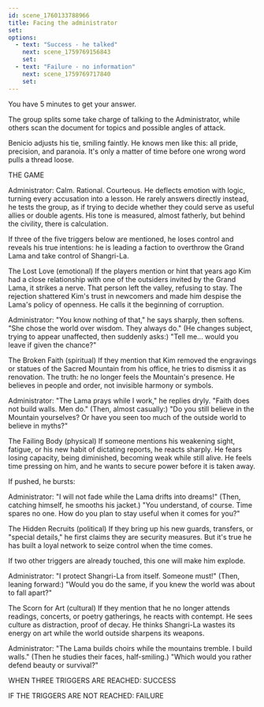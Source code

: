 ```yaml
---
id: scene_1760133788966
title: Facing the administrator 
set:
options:
  - text: "Success - he talked"
    next: scene_1759769156843
    set:
  - text: "Failure - no information"
    next: scene_1759769717840
    set:
---
```


You have 5 minutes to get your answer.

The group splits some take charge of talking to the Administrator, while others scan the document for topics and possible angles of attack.

Benicio adjusts his tie, smiling faintly. He knows men like this: all pride, precision, and paranoia. It's only a matter of time before one wrong word pulls a thread loose.

THE GAME

Administrator: Calm. Rational. Courteous. He deflects emotion with logic, turning every accusation into a lesson. He rarely answers directly instead, he tests the group, as if trying to decide whether they could serve as useful allies or double agents. His tone is measured, almost fatherly, but behind the civility, there is calculation.

If three of the five triggers below are mentioned, he loses control and reveals his true intentions: he is leading a faction to overthrow the Grand Lama and take control of Shangri-La.

The Lost Love (emotional)
If the players mention or hint that years ago Kim had a close relationship with one of the outsiders invited by the Grand Lama, it strikes a nerve. That person left the valley, refusing to stay. The rejection shattered Kim's trust in newcomers and made him despise the Lama's policy of openness. He calls it the beginning of corruption.

Administrator: "You know nothing of that," he says sharply, then softens. "She chose the world over wisdom. They always do." (He changes subject, trying to appear unaffected, then suddenly asks:) "Tell me... would you leave if given the chance?"

The Broken Faith (spiritual)
If they mention that Kim removed the engravings or statues of the Sacred Mountain from his office, he tries to dismiss it as renovation. The truth: he no longer feels the Mountain's presence. He believes in people and order, not invisible harmony or symbols.

Administrator: "The Lama prays while I work," he replies dryly. "Faith does not build walls. Men do." (Then, almost casually:) "Do you still believe in the Mountain yourselves? Or have you seen too much of the outside world to believe in myths?"

The Failing Body (physical)
If someone mentions his weakening sight, fatigue, or his new habit of dictating reports, he reacts sharply. He fears losing capacity, being diminished, becoming weak while still alive. He feels time pressing on him, and he wants to secure power before it is taken away.

If pushed, he bursts:

Administrator: "I will not fade while the Lama drifts into dreams!" (Then, catching himself, he smooths his jacket.) "You understand, of course. Time spares no one. How do you plan to stay useful when it comes for you?"

The Hidden Recruits (political)
If they bring up his new guards, transfers, or "special details," he first claims they are security measures. But it's true he has built a loyal network to seize control when the time comes.

If two other triggers are already touched, this one will make him explode.

Administrator: "I protect Shangri-La from itself. Someone must!" (Then, leaning forward:) "Would you do the same, if you knew the world was about to fall apart?"

The Scorn for Art (cultural)
If they mention that he no longer attends readings, concerts, or poetry gatherings, he reacts with contempt. He sees culture as distraction, proof of decay. He thinks Shangri-La wastes its energy on art while the world outside sharpens its weapons.

Administrator: "The Lama builds choirs while the mountains tremble. I build walls." (Then he studies their faces, half-smiling.) "Which would you rather defend beauty or survival?"

WHEN THREE TRIGGERS ARE REACHED: SUCCESS

IF THE TRIGGERS ARE NOT REACHED: FAILURE